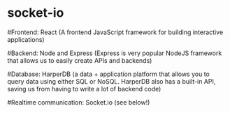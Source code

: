 # socket-io

#Frontend: React (A frontend JavaScript framework for building interactive applications)

#Backend: Node and Express (Express is very popular NodeJS framework that allows us to easily create APIs and backends)

#Database: HarperDB (a data + application platform that allows you to query data using either SQL or NoSQL.
HarperDB also has a built-in API, saving us from having to write a lot of backend code)

#Realtime communication: Socket.io (see below!)

